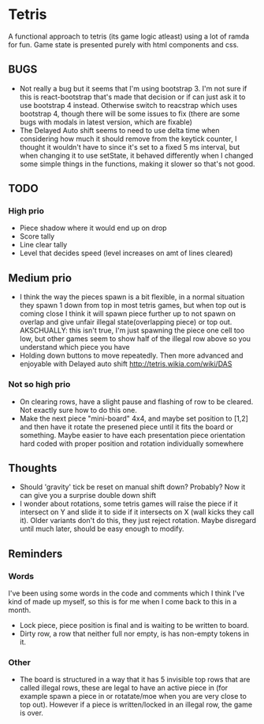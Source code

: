 # Tetris
A functional approach to tetris (its game logic atleast) using a lot of ramda
for fun. Game state is presented purely with html components and css.
## BUGS
* Not really a bug but it seems that I'm using bootstrap 3. I'm not sure if this is react-bootstrap
that's made that decision or if can just ask it to use bootstrap 4 instead. Otherwise switch to
reacstrap which uses bootstrap 4, though there will be some issues to fix (there are some bugs with
modals in latest version, which are fixable)
* The Delayed Auto shift seems to need to use delta time when considering how much it should remove from the keytick counter,
I thought it wouldn't have to since it's set to a fixed 5 ms interval, but when changing it to use setState, it behaved
differently when I changed some simple things in the functions, making it slower so that's not good.
## TODO
### High prio
* Piece shadow where it would end up on drop
* Score tally
* Line clear tally
* Level that decides speed (level increases on amt of lines cleared)
## Medium prio
* I think the way the pieces spawn is a bit flexible, in a normal situation they spawn 1 down from top
in most tetris games, but when top out is coming close I think it will spawn piece further up to not spawn
on overlap and give unfair illegal state(overlapping piece) or top out. AKSCHUALLY: this isn't true, I'm just spawning
the piece one cell too low, but other games seem to show half of the illegal row above so you understand which piece you have
* Holding down buttons to move repeatedly. Then more advanced and enjoyable with 
Delayed auto shift http://tetris.wikia.com/wiki/DAS
### Not so high prio
* On clearing rows, have a slight pause and flashing of row to be cleared. Not exactly sure how to do this one.
* Make the next piece "mini-board" 4x4, and maybe set position to [1,2] and then have it rotate the presened piece
until it fits the board or something. Maybe easier to have each presentation piece orientation hard coded
with proper position and rotation individually somewhere 
## Thoughts
* Should 'gravity' tick be reset on manual shift down? Probably? Now it can give you a surprise double down shift
* I wonder about rotations, some tetris games will raise the piece if it 
intersect on Y and slide it to side if it intersects on X (wall kicks they call it). 
Older variants don't do this, they just reject rotation. Maybe disregard until much
 later, should be easy enough to modify.
## Reminders
### Words
I've been using some words in the code and comments which I think I've kind of made up myself, so this is for me when I come back to this
in a month.
* Lock piece, piece position is final and is waiting to be written to board.
* Dirty row, a row that neither full nor empty, is has non-empty tokens in it.
### Other
* The board is structured in a way that it has 5 invisible top rows that are called illegal rows,
these are legal to have an active piece in (for example spawn a piece in or rotatate/moe when you
are very close to top out). However if a piece is written/locked in an illegal row, the game is over.